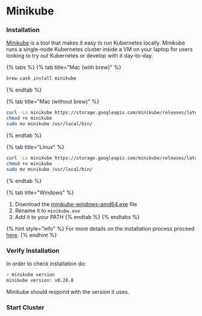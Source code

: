 # Minikube

### Installation

[Minikube](https://github.com/kubernetes/minikube) is a tool that makes it easy to run Kubernetes locally. Minikube runs a single-node Kubernetes cluster inside a VM on your laptop for users looking to try out Kubernetes or develop with it day-to-day.



{% tabs %}
{% tab title="Mac \(with brew\)" %}
```bash
brew cask install minikube
```
{% endtab %}

{% tab title="Mac \(without brew\)" %}
```bash
curl -Lo minikube https://storage.googleapis.com/minikube/releases/latest/minikube-darwin-amd64
chmod +x minikube
sudo mv minikube /usr/local/bin/
```
{% endtab %}

{% tab title="Linux" %}
```bash
curl -Lo minikube https://storage.googleapis.com/minikube/releases/latest/minikube-linux-amd64
chmod +x minikube
sudo mv minikube /usr/local/bin/
```
{% endtab %}

{% tab title="Windows" %}
1. Download the [minikube-windows-amd64.exe](https://storage.googleapis.com/minikube/releases/latest/minikube-windows-amd64.exe) file
2. Rename it to `minikube.exe`
3. Add it to your PATH
{% endtab %}
{% endtabs %}

{% hint style="info" %}
For more details on the installation process proceed [here](https://github.com/kubernetes/minikube/).
{% endhint %}

### Verify Installation

In order to check installation do:

```bash
> minikube version
minikube version: v0.28.0
```

Minikube should respond with the version it uses.

### Start Cluster



